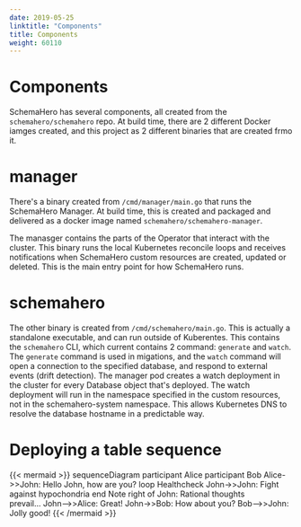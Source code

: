 ```yaml
---
date: 2019-05-25
linktitle: "Components"
title: Components
weight: 60110
---
```


# Components

SchemaHero has several components, all created from the `schemahero/schemahero` repo. At build time, there are 2 different Docker iamges created, and this project as 2 different binaries that are created frmo it.

# manager

There's a binary created from `/cmd/manager/main.go` that runs the SchemaHero Manager. At build time, this is created and packaged and delivered as a docker image named `schemahero/schemahero-manager`.

The manasger contains the parts of the Operator that interact with the cluster. This binary runs the local Kubernetes reconcile loops and receives notifications when SchemaHero custom resources are created, updated or deleted. This is the main entry point for how SchemaHero runs.

# schemahero

The other binary is created from `/cmd/schemahero/main.go`. This is actually a standalone executable, and can run outside of Kuberentes. This contains the `schemahero` CLI, which current contains 2 command: `generate` and `watch`. The `generate` command is used in migations, and the `watch` command will open a connection to the specified database, and respond to external events (drift detection). The manager pod creates a watch deployment in the cluster for every Database object that's deployed. The watch deployment will run in the namespace specified in the custom resources, not in the schemahero-system namespace. This allows Kubernetes DNS to resolve the database hostname in a predictable way.

# Deploying a table sequence
{{< mermaid >}}
sequenceDiagram
    participant Alice
    participant Bob
    Alice->>John: Hello John, how are you?
    loop Healthcheck
        John->>John: Fight against hypochondria
    end
    Note right of John: Rational thoughts<br/>prevail...
    John-->>Alice: Great!
    John->>Bob: How about you?
    Bob-->>John: Jolly good!
{{< /mermaid >}}
